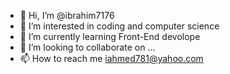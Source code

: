 - 👋 Hi, I’m @ibrahim7176
- 👀 I’m interested in coding and computer science
- 🌱 I’m currently learning Front-End devolope
- 💞️ I’m looking to collaborate on ...
- 📫 How to reach me iahmed781@yahoo.com

<!---
ibrahim7176/ibrahim7176 is a ✨ special ✨ repository because its `README.md` (this file) appears on your GitHub profile.
You can click the Preview link to take a look at your changes.
--->
